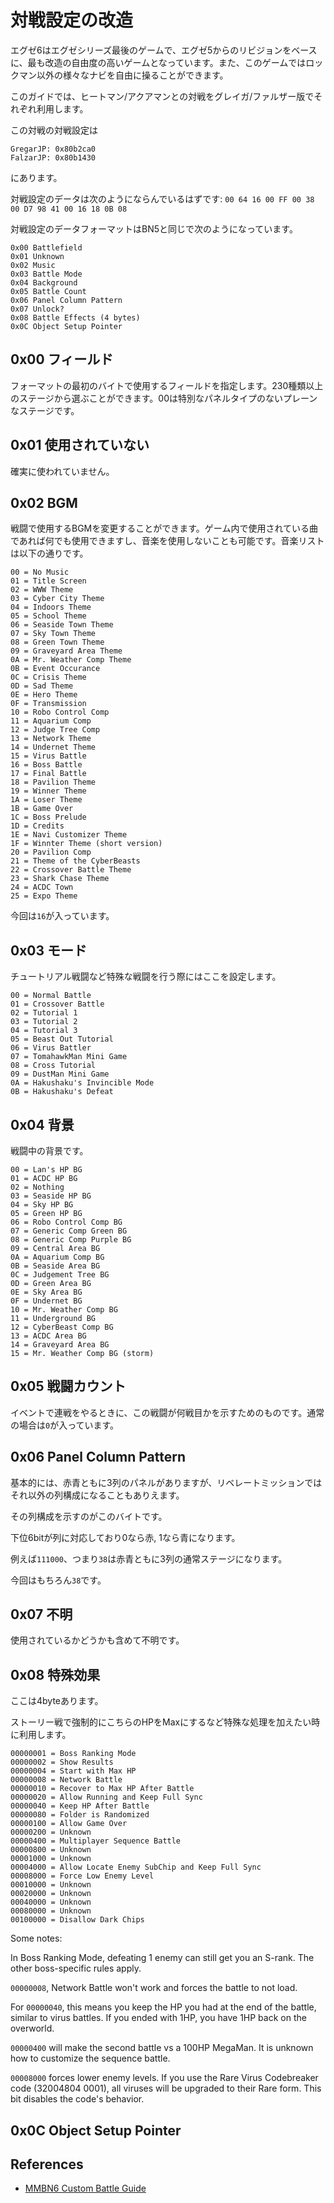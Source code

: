 # 対戦設定の改造

エグゼ6はエグゼシリーズ最後のゲームで、エグゼ5からのリビジョンをベースに、最も改造の自由度の高いゲームとなっています。また、このゲームではロックマン以外の様々なナビを自由に操ることができます。

このガイドでは、ヒートマン/アクアマンとの対戦をグレイガ/ファルザー版でそれぞれ利用します。

この対戦の対戦設定は

```
GregarJP: 0x80b2ca0
FalzarJP: 0x80b1430
```

にあります。

対戦設定のデータは次のようにならんでいるはずです: `00 64 16 00 FF 00 38 00 D7 98 41 00 16 18 0B 08`

対戦設定のデータフォーマットはBN5と同じで次のようになっています。

```
0x00 Battlefield 
0x01 Unknown
0x02 Music
0x03 Battle Mode
0x04 Background
0x05 Battle Count
0x06 Panel Column Pattern
0x07 Unlock?
0x08 Battle Effects (4 bytes)
0x0C Object Setup Pointer
```

## 0x00 フィールド

フォーマットの最初のバイトで使用するフィールドを指定します。230種類以上のステージから選ぶことができます。00は特別なパネルタイプのないプレーンなステージです。

## 0x01 使用されていない

確実に使われていません。

## 0x02 BGM

戦闘で使用するBGMを変更することができます。ゲーム内で使用されている曲であれば何でも使用できますし、音楽を使用しないことも可能です。音楽リストは以下の通りです。

```
00 = No Music
01 = Title Screen
02 = WWW Theme
03 = Cyber City Theme
04 = Indoors Theme
05 = School Theme
06 = Seaside Town Theme
07 = Sky Town Theme
08 = Green Town Theme
09 = Graveyard Area Theme
0A = Mr. Weather Comp Theme
0B = Event Occurance
0C = Crisis Theme
0D = Sad Theme
0E = Hero Theme
0F = Transmission
10 = Robo Control Comp
11 = Aquarium Comp
12 = Judge Tree Comp
13 = Network Theme
14 = Undernet Theme
15 = Virus Battle
16 = Boss Battle
17 = Final Battle
18 = Pavilion Theme
19 = Winner Theme
1A = Loser Theme
1B = Game Over
1C = Boss Prelude
1D = Credits
1E = Navi Customizer Theme
1F = Winnter Theme (short version)
20 = Pavilion Comp
21 = Theme of the CyberBeasts
22 = Crossover Battle Theme
23 = Shark Chase Theme
24 = ACDC Town
25 = Expo Theme
```

今回は`16`が入っています。

## 0x03 モード

チュートリアル戦闘など特殊な戦闘を行う際にはここを設定します。

```
00 = Normal Battle
01 = Crossover Battle
02 = Tutorial 1
03 = Tutorial 2
04 = Tutorial 3
05 = Beast Out Tutorial
06 = Virus Battler
07 = TomahawkMan Mini Game 
08 = Cross Tutorial
09 = DustMan Mini Game
0A = Hakushaku's Invincible Mode
0B = Hakushaku's Defeat
```

## 0x04 背景

戦闘中の背景です。

```
00 = Lan's HP BG
01 = ACDC HP BG
02 = Nothing
03 = Seaside HP BG
04 = Sky HP BG
05 = Green HP BG
06 = Robo Control Comp BG
07 = Generic Comp Green BG
08 = Generic Comp Purple BG
09 = Central Area BG
0A = Aquarium Comp BG
0B = Seaside Area BG
0C = Judgement Tree BG
0D = Green Area BG
0E = Sky Area BG
0F = Undernet BG
10 = Mr. Weather Comp BG
11 = Underground BG
12 = CyberBeast Comp BG
13 = ACDC Area BG
14 = Graveyard Area BG
15 = Mr. Weather Comp BG (storm)
```

## 0x05 戦闘カウント

イベントで連戦をやるときに、この戦闘が何戦目かを示すためのものです。通常の場合は`0`が入っています。

## 0x06 Panel Column Pattern

基本的には、赤青ともに3列のパネルがありますが、リベレートミッションではそれ以外の列構成になることもありえます。

その列構成を示すのがこのバイトです。

下位6bitが列に対応しており0なら赤, 1なら青になります。

例えば`111000`、つまり`38`は赤青ともに3列の通常ステージになります。

今回はもちろん`38`です。

## 0x07 不明

使用されているかどうかも含めて不明です。

## 0x08 特殊効果

ここは4byteあります。

ストーリー戦で強制的にこちらのHPをMaxにするなど特殊な処理を加えたい時に利用します。

```
00000001 = Boss Ranking Mode
00000002 = Show Results
00000004 = Start with Max HP
00000008 = Network Battle
00000010 = Recover to Max HP After Battle
00000020 = Allow Running and Keep Full Sync
00000040 = Keep HP After Battle
00000080 = Folder is Randomized
00000100 = Allow Game Over
00000200 = Unknown
00000400 = Multiplayer Sequence Battle
00000800 = Unknown
00001000 = Unknown
00004000 = Allow Locate Enemy SubChip and Keep Full Sync
00008000 = Force Low Enemy Level
00010000 = Unknown
00020000 = Unknown
00040000 = Unknown
00080000 = Unknown
00100000 = Disallow Dark Chips
```

Some notes:

In Boss Ranking Mode, defeating 1 enemy can still get you an S-rank. The other boss-specific rules apply.

`00000008`, Network Battle won't work and forces the battle to not load.

For `00000040`, this means you keep the HP you had at the end of the battle, similar to virus battles. If you ended with 1HP, you have 1HP back on the overworld.

`00000400` will make the second battle vs a 100HP MegaMan. It is unknown how to customize the sequence battle.

`00008000` forces lower enemy levels. If you use the Rare Virus Codebreaker code (32004804 0001), all viruses will be upgraded to their Rare form. This bit disables the code's behavior.

## 0x0C Object Setup Pointer

## References

- [MMBN6 Custom Battle Guide](https://forums.therockmanexezone.com/mmbn6-custom-battle-guide-t5316.html)